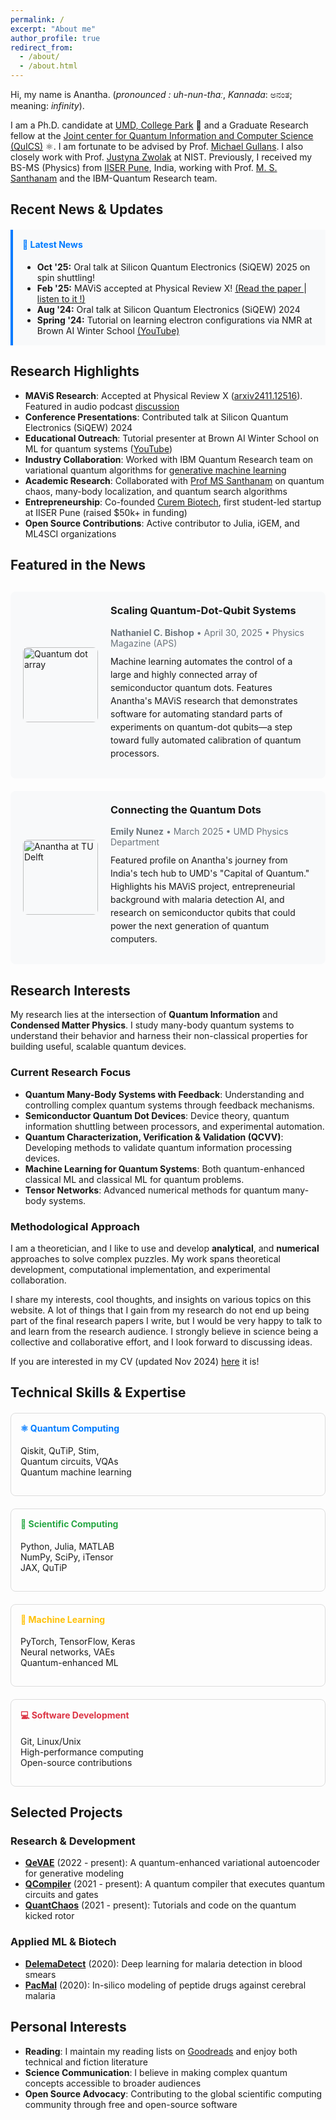 ```yaml
---
permalink: /
excerpt: "About me"
author_profile: true
redirect_from: 
  - /about/
  - /about.html
---
```

Hi, my name is Anantha. (*pronounced : uh-nun-thɑː*, *Kannada*: ಅನಂತ; meaning: *infinity*). 

I am a Ph.D. candidate at <a href="https://umdphysics.umd.edu" target="_blank">UMD, College Park</a> 🐢 and a Graduate Research fellow at the <a href="https://quics.umd.edu/" target="_blank">Joint center for Quantum Information and Computer Science (QuICS)</a> ⚛️. I am fortunate to be advised by Prof. <a href="https://quics.umd.edu/people/michael-gullans" target="_blank">Michael Gullans</a>. I also closely work with Prof. <a href="https://www.nist.gov/people/justyna-zwolak" target="_blank">Justyna Zwolak</a> at NIST. Previously, I received my BS-MS (Physics) from <a href="https://www.iiserpune.ac.in/" target="_blank">IISER Pune</a>, India, working with Prof. <a href="http://www.iiserpune.ac.in/~santh/" target="_blank">M. S. Santhanam</a> and the IBM-Quantum Research team.   

## Recent News & Updates
<div style="background-color: #f8f9fa; border-left: 4px solid #007bff; padding: 15px; margin: 20px 0;">
<h4 style="margin-top: 0; color: #007bff;">🎉 Latest News</h4>
<ul style="margin-bottom: 0;">
<li><strong>Oct '25:</strong> Oral talk at Silicon Quantum Electronics (SiQEW) 2025 on spin shuttling!</li>
<li><strong>Feb '25:</strong> MAViS accepted at Physical Review X! <a href="https://journals.aps.org/prx/abstract/10.1103/PhysRevX.15.021034" target="_blank">(Read the paper </a> | <a href="https://drive.google.com/file/d/1lBeetKCOfpPChbX4Ek0EXn9hq462D1DS/view?usp=drive_link" target="_blank"> listen to it !)</a></li>
<li><strong>Aug '24:</strong> Oral talk at Silicon Quantum Electronics (SiQEW) 2024</li>
<li><strong>Spring '24:</strong> Tutorial on learning electron configurations via NMR at Brown AI Winter School <a href="https://www.youtube.com/watch?v=pmrNGed_Mwo" target="_blank">(YouTube)</a></li>
</ul>
</div>   

## Research Highlights
- **MAViS Research**: Accepted at Physical Review X (<a href="https://journals.aps.org/prx/abstract/10.1103/PhysRevX.15.021034" target="_blank">arxiv2411.12516</a>). Featured in audio podcast <a href="https://drive.google.com/file/d/1lBeetKCOfpPChbX4Ek0EXn9hq462D1DS/view?usp=drive_link" target="_blank">discussion</a>
- **Conference Presentations**: Contributed talk at Silicon Quantum Electronics (SiQEW) 2024
- **Educational Outreach**: Tutorial presenter at Brown AI Winter School on ML for quantum systems (<a href="https://www.youtube.com/watch?v=pmrNGed_Mwo" target="_blank">YouTube</a>)
- **Industry Collaboration**: Worked with IBM Quantum Research team on variational quantum algorithms for [generative machine learning](https://en.wikipedia.org/wiki/Generative_model)
- **Academic Research**: Collaborated with <a href="http://www.iiserpune.ac.in/~santh/" target="_blank">Prof MS Santhanam</a> on quantum chaos, many-body localization, and quantum search algorithms
- **Entrepreneurship**: Co-founded <a href="https://curembiotech.com/" target="_blank">Curem Biotech</a>, first student-led startup at IISER Pune (raised $50k+ in funding)
- **Open Source Contributions**: Active contributor to Julia, iGEM, and ML4SCI organizations

## Featured in the News

<div style="margin: 30px 0;">

<!-- First News Article -->
<div style="background-color: #f8f9fa; border-radius: 8px; padding: 20px; margin: 20px 0; display: flex; align-items: center; gap: 20px;">
<div style="flex-shrink: 0;">
<img src="https://physics.aps.org/assets/4755afbc-ecc7-41ed-8067-9bbe92e69412/e88_2.png" alt="Quantum dot array" style="width: 120px; height: 120px; object-fit: cover; border-radius: 8px;">
</div>
<div style="flex-grow: 1;">
<h3 style="margin-top: 0; color: #007bff;">
<a href="https://physics.aps.org/articles/v18/88" target="_blank" style="text-decoration: none;">Scaling Quantum-Dot-Qubit Systems</a>
</h3>
<p style="margin: 5px 0; font-size: 14px; color: #6c757d;">
<strong>Nathaniel C. Bishop</strong> • April 30, 2025 • Physics Magazine (APS)
</p>
<p style="margin: 10px 0; line-height: 1.5;">
Machine learning automates the control of a large and highly connected array of semiconductor quantum dots. Features Anantha's MAViS research that demonstrates software for automating standard parts of experiments on quantum-dot qubits—a step toward fully automated calibration of quantum processors.
</p>
</div>
</div>

<!-- Second News Article -->
<div style="background-color: #f8f9fa; border-radius: 8px; padding: 20px; margin: 20px 0; display: flex; align-items: center; gap: 20px;">
<div style="flex-shrink: 0;">
<img src="https://www.umdphysics.umd.edu/images/news_images/Rao_A_Delft.jpg" alt="Anantha at TU Delft" style="width: 120px; height: 120px; object-fit: cover; border-radius: 8px;">
</div>
<div style="flex-grow: 1;">
<h3 style="margin-top: 0; color: #007bff;">
<a href="https://www.umdphysics.umd.edu/about-us/news/department-news/2017-dots-s25.html" target="_blank" style="text-decoration: none;">Connecting the Quantum Dots</a>
</h3>
<p style="margin: 5px 0; font-size: 14px; color: #6c757d;">
<strong>Emily Nunez</strong> • March 2025 • UMD Physics Department
</p>
<p style="margin: 10px 0; line-height: 1.5;">
Featured profile on Anantha's journey from India's tech hub to UMD's "Capital of Quantum." Highlights his MAViS project, entrepreneurial background with malaria detection AI, and research on semiconductor qubits that could power the next generation of quantum computers.
</p>
</div>
</div>

</div>

## Research Interests

My research lies at the intersection of **Quantum Information** and **Condensed Matter Physics**. I study many-body quantum systems to understand their behavior and harness their non-classical properties for building useful, scalable quantum devices.

### Current Research Focus
- **Quantum Many-Body Systems with Feedback**: Understanding and controlling complex quantum systems through feedback mechanisms.
- **Semiconductor Quantum Dot Devices**: Device theory, quantum information shuttling between processors, and experimental automation.
- **Quantum Characterization, Verification & Validation (QCVV)**: Developing methods to validate quantum information processing devices.
- **Machine Learning for Quantum Systems**: Both quantum-enhanced classical ML and classical ML for quantum problems.
- **Tensor Networks**: Advanced numerical methods for quantum many-body systems.

### Methodological Approach
I am a theoretician, and I like to use and develop **analytical**, and **numerical** approaches to solve complex puzzles. My work spans theoretical development, computational implementation, and experimental collaboration. 

I share my interests, cool thoughts, and insights on various topics on this website. A lot of things that I gain from my research do not end up being part of the final research papers I write, but I would be very happy to talk to and learn from the research audience. I strongly believe in science being a collective and collaborative effort, and I look forward to discussing ideas.

If you are interested in my CV (updated Nov 2024) <a href="https://raw.githubusercontent.com/Anantha-Rao12/Anantha-Rao12.github.io/master/files/AnanthaRao_CV.pdf" target="_blank">here</a> it is!

## Technical Skills & Expertise

<div style="display: grid; grid-template-columns: repeat(auto-fit, minmax(250px, 1fr)); gap: 20px; margin: 20px 0;">
<div style="border: 1px solid #ddd; border-radius: 8px; padding: 15px;">
<h4 style="color: #007bff; margin-top: 0;">⚛️ Quantum Computing</h4>
<p>Qiskit, QuTiP, Stim,<br>Quantum circuits, VQAs<br>Quantum machine learning</p>
</div>
<div style="border: 1px solid #ddd; border-radius: 8px; padding: 15px;">
<h4 style="color: #28a745; margin-top: 0;">🧮 Scientific Computing</h4>
<p>Python, Julia, MATLAB<br>NumPy, SciPy, iTensor<br>JAX, QuTiP</p>
</div>
<div style="border: 1px solid #ddd; border-radius: 8px; padding: 15px;">
<h4 style="color: #ffc107; margin-top: 0;">🤖 Machine Learning</h4>
<p>PyTorch, TensorFlow, Keras<br>Neural networks, VAEs<br>Quantum-enhanced ML</p>
</div>
<div style="border: 1px solid #ddd; border-radius: 8px; padding: 15px;">
<h4 style="color: #dc3545; margin-top: 0;">💻 Software Development</h4>
<p>Git, Linux/Unix<br>High-performance computing<br>Open-source contributions</p>
</div>
</div>

## Selected Projects

### Research & Development
- **<a href="https://github.com/Anantha-Rao12/QVAE" target="_blank">QeVAE</a>** (2022 - present): A quantum-enhanced variational autoencoder for generative modeling
- **<a href="https://github.com/Anantha-Rao12/QCompiler" target="_blank">QCompiler</a>** (2021 - present): A quantum compiler that executes quantum circuits and gates
- **<a href="https://github.com/Anantha-Rao12/QuantChaos" target="_blank">QuantChaos</a>** (2021 - present): Tutorials and code on the quantum kicked rotor

### Applied ML & Biotech
- **<a href="https://github.com/Anantha-Rao12/DeleMa-detect" target="_blank">DelemaDetect</a>** (2020): Deep learning for malaria detection in blood smears
- **<a href="https://github.com/Anantha-Rao12/Peptides-against-Cerebral-Malaria" target="_blank">PacMal</a>** (2020): In-silico modeling of peptide drugs against cerebral malaria

## Personal Interests
- **Reading**: I maintain my reading lists on <a href="https://www.goodreads.com/user/show/114317125-anantha-rao" target="_blank">Goodreads</a> and enjoy both technical and fiction literature
- **Science Communication**: I believe in making complex quantum concepts accessible to broader audiences
- **Open Source Advocacy**: Contributing to the global scientific computing community through free and open-source software



